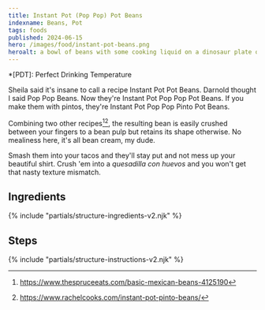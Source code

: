 ```yaml
---
title: Instant Pot (Pop Pop) Pot Beans 
indexname: Beans, Pot
tags: foods
published: 2024-06-15
hero: /images/food/instant-pot-beans.png
heroalt: a bowl of beans with some cooking liquid on a dinosaur plate on a butcherblock island
---
```

*[PDT]: Perfect Drinking Temperature

Sheila said it's insane to call a recipe Instant Pot Pot Beans. Darnold thought I
said Pop Pop Beans. Now they're Instant Pot Pop Pop Pot Beans. If you make them
with pintos, they're Instant Pot Pop Pop Pinto Pot Beans.

Combining two other recipes[^1][^2], the resulting bean is easily crushed between your fingers to a bean pulp but
retains its shape otherwise. No mealiness here, it's all bean cream, my dude.

Smash them into your tacos and they'll stay put and not mess up your beautiful shirt.
Crush 'em into a _quesadilla con huevos_ and you won't get that nasty texture mismatch.

## Ingredients

{% include "partials/structure-ingredients-v2.njk" %}

## Steps

{% include "partials/structure-instructions-v2.njk" %}

[^1]: https://www.thespruceeats.com/basic-mexican-beans-4125190
[^2]: https://www.rachelcooks.com/instant-pot-pinto-beans/
[^3]: https://www.seriouseats.com/salt-beans-cooking-soaking-water-good-or-bad
